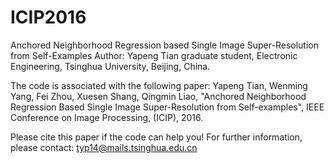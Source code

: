 # ICIP2016
Anchored Neighborhood Regression based Single Image Super-Resolution from Self-Examples 
Author: 
Yapeng Tian
graduate student,
Electronic Engineering, 
Tsinghua University, Beijing, China.   

The code is associated with the following paper:
Yapeng Tian, Wenming Yang, Fei Zhou, Xuesen Shang, Qingmin Liao, 
"Anchored Neighborhood Regression Based Single Image Super-Resolution from Self-examples", 
IEEE Conference on Image Processing, (ICIP), 2016.

Please cite this paper if the code can help you! For further information, please contact: typ14@mails.tsinghua.edu.cn
